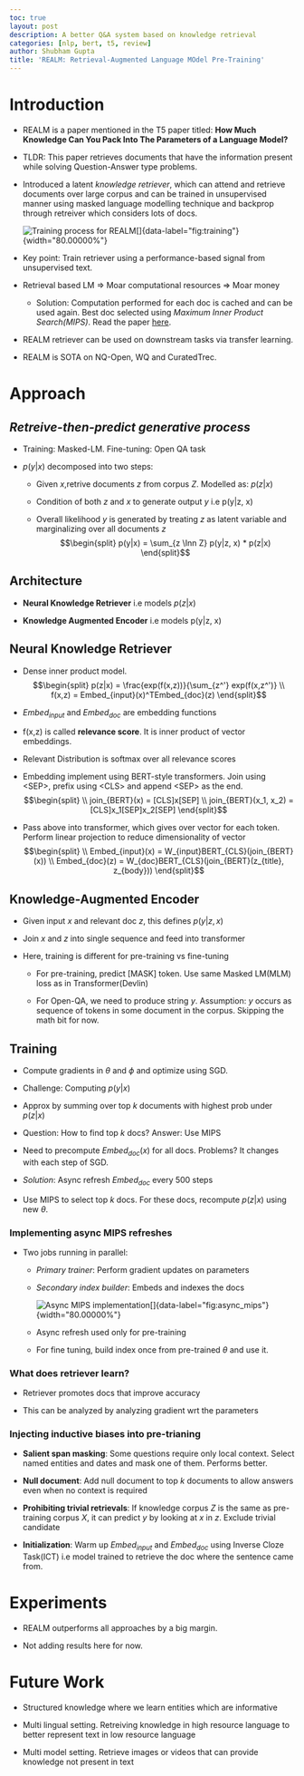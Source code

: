 ```yaml
---
toc: true
layout: post
description: A better Q&A system based on knowledge retrieval
categories: [nlp, bert, t5, review]
author: Shubham Gupta
title: 'REALM: Retrieval-Augmented Language MOdel Pre-Training'
---
```


Introduction
============

-   REALM is a paper mentioned in the T5 paper titled: **How Much
    Knowledge Can You Pack Into The Parameters of a Language Model?**

-   TLDR: This paper retrieves documents that have the information
    present while solving Question-Answer type problems.

-   Introduced a latent *knowledge retriever*, which can attend and
    retrieve documents over large corpus and can be trained in
    unsupervised manner using masked language modelling technique and
    backprop through retreiver which considers lots of docs.

    ![Training process for
    REALM[]{data-label="fig:training"}](training){width="80.00000%"}

-   Key point: Train retriever using a performance-based signal from
    unsupervised text.

-   Retrieval based LM =&gt; Moar computational resources =&gt; Moar
    money

    -   Solution: Computation performed for each doc is cached and can
        be used again. Best doc selected using *Maximum Inner Product
        Search(MIPS)*. Read the paper
        [here](https://cs.stanford.edu/~ermon/papers/ICML_MIPS_Gumbel.pdf).

-   REALM retriever can be used on downstream tasks via transfer
    learning.

-   REALM is SOTA on NQ-Open, WQ and CuratedTrec.

Approach
========

*Retreive-then-predict generative process* 
-------------------------------------------

-   Training: Masked-LM. Fine-tuning: Open QA task

-   $p(y|x)$ decomposed into two steps:

    -   Given $x$,retrive documents $z$ from corpus $Z$. Modelled as:
        $p(z|x)$

    -   Condition of both $z$ and $x$ to generate output $y$ i.e
        p(y|z, x)

    -   Overall likelihood $y$ is generated by treating $z$ as latent
        variable and marginalizing over all documents $z$
        $$\begin{split}
                                p(y|x) = \sum_{z \Inn Z} p(y|z, x) * p(z|x)
                            \end{split}$$

Architecture
------------

-   **Neural Knowledge Retriever** i.e models $p(z|x)$

-   **Knowledge Augmented Encoder** i.e models p(y|z, x)

Neural Knowledge Retriever
--------------------------

-   Dense inner product model. $$\begin{split}
                    p(z|x) = \frac{exp(f(x,z))}{\sum_{z^'} exp(f(x,z^')}
                    \\ f(x,z) = Embed_{input}(x)^TEmbed_{doc}(z)
                \end{split}$$

-   $Embed_{input}$ and $Embed_{doc}$ are embedding functions

-   f(x,z) is called **relevance score**. It is inner product of vector
    embeddings.

-   Relevant Distribution is softmax over all relevance scores

-   Embedding implement using BERT-style transformers. Join using
    &lt;SEP&gt;, prefix using &lt;CLS&gt; and append &lt;SEP&gt; as the
    end. $$\begin{split}
                    \\ join_{BERT}(x) = [CLS]x[SEP]
                    \\ join_{BERT}(x_1, x_2) = [CLS]x_1[SEP]x_2[SEP]
                \end{split}$$

-   Pass above into transformer, which gives over vector for each token.
    Perform linear projection to reduce dimensionality of vector
    $$\begin{split}
                    \\ Embed_{input}(x) = W_{input}BERT_{CLS}(join_{BERT}(x))
                    \\ Embed_{doc}(z) = W_{doc}BERT_{CLS}(join_{BERT}(z_{title}, z_{body}))
                \end{split}$$

Knowledge-Augmented Encoder
---------------------------

-   Given input $x$ and relevant doc $z$, this defines $p(y|z,x)$

-   Join $x$ and $z$ into single sequence and feed into transformer

-   Here, training is different for pre-training vs fine-tuning

    -   For pre-training, predict \[MASK\] token. Use same Masked
        LM(MLM) loss as in Transformer(Devlin)

    -   For Open-QA, we need to produce string $y$. Assumption: $y$
        occurs as sequence of tokens in some document in the corpus.
        Skipping the math bit for now.

Training
--------

-   Compute gradients in $\theta$ and $\phi$ and optimize using SGD.

-   Challenge: Computing $p(y|x)$

-   Approx by summing over top $k$ documents with highest prob under
    $p(z|x)$

-   Question: How to find top $k$ docs? Answer: Use MIPS

-   Need to precompute $Embed_{doc}(x)$ for all docs. Problems? It
    changes with each step of SGD.

-   *Solution*: Async refresh $Embed_{doc}$ every 500 steps

-   Use MIPS to select top $k$ docs. For these docs, recompute $p(z|x)$
    using new $\theta$.

### Implementing async MIPS refreshes

-   Two jobs running in parallel:

    -   *Primary trainer*: Perform gradient updates on parameters

    -   *Secondary index builder*: Embeds and indexes the docs

        ![Async MIPS
        implementation[]{data-label="fig:async_mips"}](async_mips){width="80.00000%"}

    -   Async refresh used only for pre-training

    -   For fine tuning, build index once from pre-trained $\theta$ and
        use it.

### What does retriever learn?

-   Retriever promotes docs that improve accuracy

-   This can be analyzed by analyzing gradient wrt the parameters

### Injecting inductive biases into pre-trianing

-   **Salient span masking**: Some questions require only local context.
    Select named entities and dates and mask one of them. Performs
    better.

-   **Null document**: Add null document to top $k$ documents to allow
    answers even when no context is required

-   **Prohibiting trivial retrievals**: If knowledge corpus $Z$ is the
    same as pre-training corpus $X$, it can predict $y$ by looking at
    $x$ in $z$. Exclude trivial candidate

-   **Initialization**: Warm up $Embed_{input}$ and $Embed_{doc}$ using
    Inverse Cloze Task(ICT) i.e model trained to retrieve the doc where
    the sentence came from.

Experiments
===========

-   REALM outperforms all approaches by a big margin.

-   Not adding results here for now.

Future Work
===========

-   Structured knowledge where we learn entities which are informative

-   Multi lingual setting. Retreiving knowledge in high resource
    language to better represent text in low resource language

-   Multi model setting. Retrieve images or videos that can provide
    knowledge not present in text
